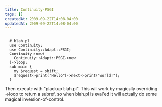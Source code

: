```yaml
---
title: Continuity-PSGI
tags: []
createdAt: 2009-09-22T14:08-04:00
updatedAt: 2009-09-22T14:08-04:00
---
```


<code>
  # blah.pl
  use Continuity;
  use Continuity::Adapt::PSGI;
  Continuity->new(
    Continuity::Adapt::PSGI->new
  )->loop;
  sub main {
    my $request = shift;
    $request->print("Hello")->next->print("world!");
  }
</code>

Then execute with "plackup blah.pl". This will work by magically overriding ->loop to return a subref, so when blah.pl is eval'ed it will actually do some magical inversion-of-control.


